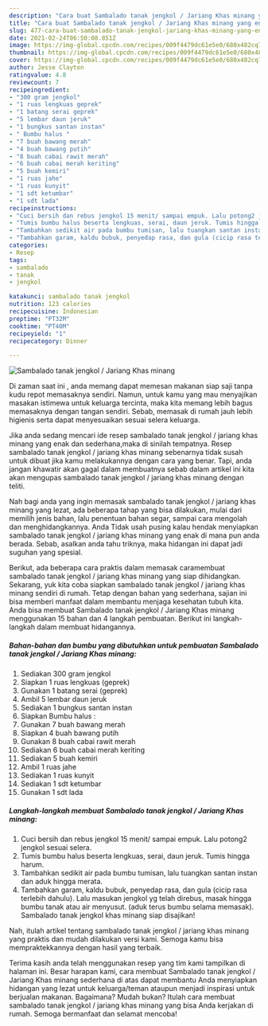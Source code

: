 ```yaml
---
description: "Cara buat Sambalado tanak jengkol / Jariang Khas minang yang enak Untuk Jualan"
title: "Cara buat Sambalado tanak jengkol / Jariang Khas minang yang enak Untuk Jualan"
slug: 477-cara-buat-sambalado-tanak-jengkol-jariang-khas-minang-yang-enak-untuk-jualan
date: 2021-02-24T06:50:08.851Z
image: https://img-global.cpcdn.com/recipes/009f4479dc61e5e0/680x482cq70/sambalado-tanak-jengkol-jariang-khas-minang-foto-resep-utama.jpg
thumbnail: https://img-global.cpcdn.com/recipes/009f4479dc61e5e0/680x482cq70/sambalado-tanak-jengkol-jariang-khas-minang-foto-resep-utama.jpg
cover: https://img-global.cpcdn.com/recipes/009f4479dc61e5e0/680x482cq70/sambalado-tanak-jengkol-jariang-khas-minang-foto-resep-utama.jpg
author: Jesse Clayton
ratingvalue: 4.8
reviewcount: 7
recipeingredient:
- "300 gram jengkol"
- "1 ruas lengkuas geprek"
- "1 batang serai geprek"
- "5 lembar daun jeruk"
- "1 bungkus santan instan"
- " Bumbu halus "
- "7 buah bawang merah"
- "4 buah bawang putih"
- "8 buah cabai rawit merah"
- "6 buah cabai merah keriting"
- "5 buah kemiri"
- "1 ruas jahe"
- "1 ruas kunyit"
- "1 sdt ketumbar"
- "1 sdt lada"
recipeinstructions:
- "Cuci bersih dan rebus jengkol 15 menit/ sampai empuk. Lalu potong2 jengkol sesuai selera."
- "Tumis bumbu halus beserta lengkuas, serai, daun jeruk. Tumis hingga harum."
- "Tambahkan sedikit air pada bumbu tumisan, lalu tuangkan santan instan dan aduk hingga merata."
- "Tambahkan garam, kaldu bubuk, penyedap rasa, dan gula (cicip rasa terlebih dahulu). Lalu masukan jengkol yg telah direbus, masak hingga bumbu tanak atau air menyusut. (aduk terus bumbu selama memasak). Sambalado tanak jengkol khas minang siap disajikan!"
categories:
- Resep
tags:
- sambalado
- tanak
- jengkol

katakunci: sambalado tanak jengkol 
nutrition: 123 calories
recipecuisine: Indonesian
preptime: "PT32M"
cooktime: "PT40M"
recipeyield: "1"
recipecategory: Dinner

---
```



![Sambalado tanak jengkol / Jariang Khas minang](https://img-global.cpcdn.com/recipes/009f4479dc61e5e0/680x482cq70/sambalado-tanak-jengkol-jariang-khas-minang-foto-resep-utama.jpg)

Di zaman  saat ini , anda memang dapat memesan makanan siap saji tanpa kudu repot memasaknya sendiri. Namun, untuk kamu yang mau menyajikan masakan istimewa untuk keluarga tercinta, maka kita memang lebih bagus memasaknya dengan tangan sendiri. Sebab, memasak di rumah jauh lebih higienis serta dapat menyesuaikan sesuai selera keluarga.

Jika anda sedang mencari ide resep sambalado tanak jengkol / jariang khas minang yang enak dan sederhana,maka di sinilah tempatnya. Resep sambalado tanak jengkol / jariang khas minang  sebenarnya tidak susah untuk dibuat jika kamu melakukannya dengan cara yang benar. Tapi, anda jangan khawatir akan gagal dalam membuatnya 
sebab dalam artikel ini kita akan mengupas sambalado tanak jengkol / jariang khas minang dengan teliti.  



Nah bagi anda yang ingin memasak sambalado tanak jengkol / jariang khas minang yang lezat, ada beberapa tahap yang bisa dilakukan, mulai dari memilih jenis bahan, lalu penentuan bahan segar, sampai cara mengolah dan menghidangkannya. Anda Tidak usah pusing kalau hendak menyiapkan sambalado tanak jengkol / jariang khas minang yang enak di mana pun anda berada. Sebab, asalkan anda  tahu triknya, maka hidangan ini dapat jadi suguhan yang spesial.

Berikut, ada beberapa cara praktis  dalam memasak caramembuat sambalado tanak jengkol / jariang khas minang yang siap dihidangkan. Sekarang, yuk kita coba siapkan sambalado tanak jengkol / jariang khas minang sendiri di rumah. Tetap dengan bahan yang sederhana, sajian ini bisa memberi manfaat dalam membantu menjaga kesehatan tubuh kita. Anda bisa membuat Sambalado tanak jengkol / Jariang Khas minang menggunakan 15 bahan dan 4 langkah pembuatan. Berikut ini langkah-langkah dalam membuat hidangannya.

<!--inarticleads1-->

##### Bahan-bahan dan bumbu yang dibutuhkan untuk pembuatan Sambalado tanak jengkol / Jariang Khas minang:

1. Sediakan 300 gram jengkol
1. Siapkan 1 ruas lengkuas (geprek)
1. Gunakan 1 batang serai (geprek)
1. Ambil 5 lembar daun jeruk
1. Sediakan 1 bungkus santan instan
1. Siapkan  Bumbu halus :
1. Gunakan 7 buah bawang merah
1. Siapkan 4 buah bawang putih
1. Gunakan 8 buah cabai rawit merah
1. Sediakan 6 buah cabai merah keriting
1. Sediakan 5 buah kemiri
1. Ambil 1 ruas jahe
1. Sediakan 1 ruas kunyit
1. Sediakan 1 sdt ketumbar
1. Gunakan 1 sdt lada




<!--inarticleads2-->

##### Langkah-langkah membuat Sambalado tanak jengkol / Jariang Khas minang:

1. Cuci bersih dan rebus jengkol 15 menit/ sampai empuk. Lalu potong2 jengkol sesuai selera.
1. Tumis bumbu halus beserta lengkuas, serai, daun jeruk. Tumis hingga harum.
1. Tambahkan sedikit air pada bumbu tumisan, lalu tuangkan santan instan dan aduk hingga merata.
1. Tambahkan garam, kaldu bubuk, penyedap rasa, dan gula (cicip rasa terlebih dahulu). Lalu masukan jengkol yg telah direbus, masak hingga bumbu tanak atau air menyusut. (aduk terus bumbu selama memasak). Sambalado tanak jengkol khas minang siap disajikan!




Nah, itulah artikel tentang  sambalado tanak jengkol / jariang khas minang  yang praktis dan mudah dilakukan versi kami. Semoga kamu bisa mempraktekkannya dengan hasil yang terbaik. 

Terima kasih anda telah menggunakan resep yang tim kami tampilkan di halaman ini. Besar harapan kami, cara membuat  Sambalado tanak jengkol / Jariang Khas minang sederhana di atas dapat membantu Anda menyiapkan hidangan yang lezat untuk keluarga/teman ataupun menjadi inspirasi untuk berjualan makanan. Bagaimana? Mudah bukan? Itulah cara membuat sambalado tanak jengkol / jariang khas minang yang bisa Anda kerjakan di rumah. Semoga bermanfaat dan selamat mencoba!

